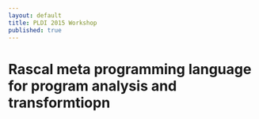 ```yaml
---
layout: default
title: PLDI 2015 Workshop 
published: true
---
```


# Rascal meta programming language for program analysis and transformtiopn
